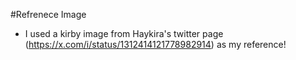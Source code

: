 #Refrenece Image
- I used a kirby image from Haykira's twitter page (https://x.com/i/status/1312414121778982914) as my reference!
